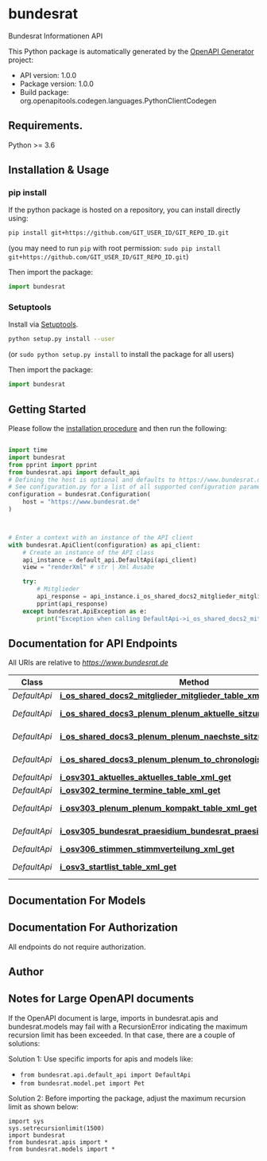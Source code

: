 # bundesrat
Bundesrat Informationen API 

This Python package is automatically generated by the [OpenAPI Generator](https://openapi-generator.tech) project:

- API version: 1.0.0
- Package version: 1.0.0
- Build package: org.openapitools.codegen.languages.PythonClientCodegen

## Requirements.

Python >= 3.6

## Installation & Usage
### pip install

If the python package is hosted on a repository, you can install directly using:

```sh
pip install git+https://github.com/GIT_USER_ID/GIT_REPO_ID.git
```
(you may need to run `pip` with root permission: `sudo pip install git+https://github.com/GIT_USER_ID/GIT_REPO_ID.git`)

Then import the package:
```python
import bundesrat
```

### Setuptools

Install via [Setuptools](http://pypi.python.org/pypi/setuptools).

```sh
python setup.py install --user
```
(or `sudo python setup.py install` to install the package for all users)

Then import the package:
```python
import bundesrat
```

## Getting Started

Please follow the [installation procedure](#installation--usage) and then run the following:

```python

import time
import bundesrat
from pprint import pprint
from bundesrat.api import default_api
# Defining the host is optional and defaults to https://www.bundesrat.de
# See configuration.py for a list of all supported configuration parameters.
configuration = bundesrat.Configuration(
    host = "https://www.bundesrat.de"
)



# Enter a context with an instance of the API client
with bundesrat.ApiClient(configuration) as api_client:
    # Create an instance of the API class
    api_instance = default_api.DefaultApi(api_client)
    view = "renderXml" # str | Xml Ausabe

    try:
        # Mitglieder
        api_response = api_instance.i_os_shared_docs2_mitglieder_mitglieder_table_xml_get(view)
        pprint(api_response)
    except bundesrat.ApiException as e:
        print("Exception when calling DefaultApi->i_os_shared_docs2_mitglieder_mitglieder_table_xml_get: %s\n" % e)
```

## Documentation for API Endpoints

All URIs are relative to *https://www.bundesrat.de*

Class | Method | HTTP request | Description
------------ | ------------- | ------------- | -------------
*DefaultApi* | [**i_os_shared_docs2_mitglieder_mitglieder_table_xml_get**](docs/DefaultApi.md#i_os_shared_docs2_mitglieder_mitglieder_table_xml_get) | **GET** /iOS/SharedDocs/2_Mitglieder/mitglieder_table.xml | Mitglieder
*DefaultApi* | [**i_os_shared_docs3_plenum_plenum_aktuelle_sitzung_table_xml_get**](docs/DefaultApi.md#i_os_shared_docs3_plenum_plenum_aktuelle_sitzung_table_xml_get) | **GET** /iOS/SharedDocs/3_Plenum/plenum_aktuelleSitzung_table.xml | Plenum aktuelle Sitzung
*DefaultApi* | [**i_os_shared_docs3_plenum_plenum_naechste_sitzungen_xml_get**](docs/DefaultApi.md#i_os_shared_docs3_plenum_plenum_naechste_sitzungen_xml_get) | **GET** /iOS/SharedDocs/3_Plenum/plenum_naechsteSitzungen.xml | Plenum nächste Sitzung
*DefaultApi* | [**i_os_shared_docs3_plenum_plenum_to_chronologisch_table_xml_get**](docs/DefaultApi.md#i_os_shared_docs3_plenum_plenum_to_chronologisch_table_xml_get) | **GET** /iOS/SharedDocs/3_Plenum/plenum_toChronologisch_table.xml | Plenum Chronologisch
*DefaultApi* | [**i_osv301_aktuelles_aktuelles_table_xml_get**](docs/DefaultApi.md#i_osv301_aktuelles_aktuelles_table_xml_get) | **GET** /iOS/v3/01_Aktuelles/aktuelles_table.xml | Aktuelles
*DefaultApi* | [**i_osv302_termine_termine_table_xml_get**](docs/DefaultApi.md#i_osv302_termine_termine_table_xml_get) | **GET** /iOS/v3/02_Termine/termine_table.xml | Termine
*DefaultApi* | [**i_osv303_plenum_plenum_kompakt_table_xml_get**](docs/DefaultApi.md#i_osv303_plenum_plenum_kompakt_table_xml_get) | **GET** /iOS/v3/03_Plenum/plenum_kompakt_table.xml | Plenum Kompakt
*DefaultApi* | [**i_osv305_bundesrat_praesidium_bundesrat_praesidium_xml_get**](docs/DefaultApi.md#i_osv305_bundesrat_praesidium_bundesrat_praesidium_xml_get) | **GET** /iOS/v3/05_Bundesrat/Praesidium/bundesrat_praesidium.xml | Präsidium
*DefaultApi* | [**i_osv306_stimmen_stimmverteilung_xml_get**](docs/DefaultApi.md#i_osv306_stimmen_stimmverteilung_xml_get) | **GET** /iOS/v3/06_Stimmen/stimmverteilung.xml | Stimmverteilung
*DefaultApi* | [**i_osv3_startlist_table_xml_get**](docs/DefaultApi.md#i_osv3_startlist_table_xml_get) | **GET** /iOS/v3/startlist_table.xml | Übersicht API Endpunkte


## Documentation For Models



## Documentation For Authorization

 All endpoints do not require authorization.

## Author




## Notes for Large OpenAPI documents
If the OpenAPI document is large, imports in bundesrat.apis and bundesrat.models may fail with a
RecursionError indicating the maximum recursion limit has been exceeded. In that case, there are a couple of solutions:

Solution 1:
Use specific imports for apis and models like:
- `from bundesrat.api.default_api import DefaultApi`
- `from bundesrat.model.pet import Pet`

Solution 2:
Before importing the package, adjust the maximum recursion limit as shown below:
```
import sys
sys.setrecursionlimit(1500)
import bundesrat
from bundesrat.apis import *
from bundesrat.models import *
```

